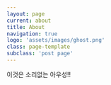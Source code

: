 ```yaml
---
layout: page
current: about
title: About
navigation: true
logo: 'assets/images/ghost.png'
class: page-template
subclass: 'post page'
---
```

이것은 소리없는 아우성!!
